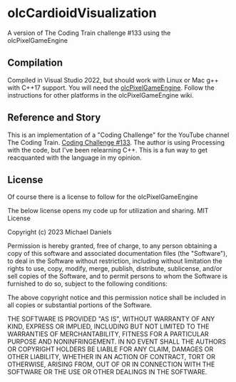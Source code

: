 # olcCardioidVisualization
A version of The Coding Train challenge #133 using the olcPixelGameEngine

## Compilation
Compiled in Visual Studio 2022, but should work with Linux or Mac g++ with C++17 support. You will need the [olcPixelGameEngine](https://github.com/OneLoneCoder/olcPixelGameEngine). 
Follow the instructions for other platforms in the olcPixelGameEngine wiki.

## Reference and Story
This is an implementation of a "Coding Challenge" for the YouTube channel The Coding Train. [Coding Challenge #133](https://www.youtube.com/watch?v=bl3nc_a1nvs).
The author is using Processing with the code, but I've been relearning C++. This is a fun way to get reacquanted with the language in my opinion.

## License
Of course there is a license to follow for the olcPixelGameEngine 

The below license opens my code up for utilization and sharing.
MIT License

Copyright (c) 2023 Michael Daniels

Permission is hereby granted, free of charge, to any person obtaining a copy
of this software and associated documentation files (the "Software"), to deal
in the Software without restriction, including without limitation the rights
to use, copy, modify, merge, publish, distribute, sublicense, and/or sell
copies of the Software, and to permit persons to whom the Software is
furnished to do so, subject to the following conditions:

The above copyright notice and this permission notice shall be included in all
copies or substantial portions of the Software.

THE SOFTWARE IS PROVIDED "AS IS", WITHOUT WARRANTY OF ANY KIND, EXPRESS OR
IMPLIED, INCLUDING BUT NOT LIMITED TO THE WARRANTIES OF MERCHANTABILITY,
FITNESS FOR A PARTICULAR PURPOSE AND NONINFRINGEMENT. IN NO EVENT SHALL THE
AUTHORS OR COPYRIGHT HOLDERS BE LIABLE FOR ANY CLAIM, DAMAGES OR OTHER
LIABILITY, WHETHER IN AN ACTION OF CONTRACT, TORT OR OTHERWISE, ARISING FROM,
OUT OF OR IN CONNECTION WITH THE SOFTWARE OR THE USE OR OTHER DEALINGS IN THE
SOFTWARE.
